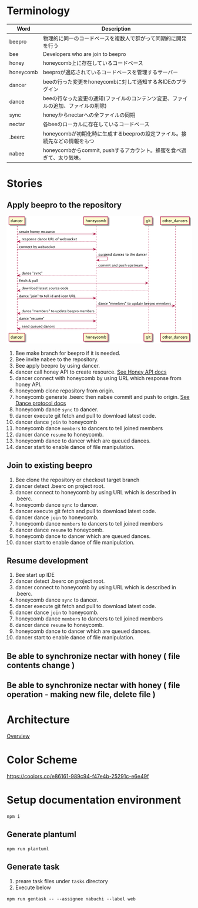# Terminology
|Word|Description|
|----|-----------|
|beepro|物理的に同一のコードベースを複数人で群がって同期的に開発を行う|
|bee| Developers who are join to beepro |
|honey|honeycomb上に存在しているコードベース|
|honeycomb|beeproが適応されているコードベースを管理するサーバー|
|dancer|beeの行った変更をhoneycombに対して通知する各IDEのプラグイン|
|dance|beeの行なった変更の通知(ファイルのコンテンツ変更、ファイルの追加、ファイルの削除)|
|sync|honeyからnectarへの全ファイルの同期|
|nectar|各beeのローカルに存在しているコードベース|
|.beerc|honeycombが初期化時に生成するbeeproの設定ファイル。接続先などの情報をもつ|
|nabee|honeycombからcommit, pushするアカウント。蜂蜜を食べ過ぎて、太り気味。|

# Stories
## Apply beepro to the repository
![processes](https://raw.githubusercontent.com/beepro/beepro-docs/master/sync.png)
1. Bee make branch for beepro if it is needed.
2. Bee invite nabee to the repository.
3. Bee apply beepro by using dancer.
4. dancer call honey API to create resource. [See Honey API docs](https://github.com/beepro/beepro-docs/blob/master/HONEY.md)
5. dancer connect with honeycomb by using URL which response from honey API.
6. honeycomb clone repository from origin.
7. honeycomb generate .beerc then nabee commit and push to origin.
[See Dance protocol docs](https://github.com/beepro/beepro-docs/blob/master/DANCE_PROTOCOL.md)
8. honeycomb dance `sync` to dancer.
9. dancer execute git fetch and pull to download latest code.
10. dancer dance `join` to honeycomb
11. honeycomb dance `members` to dancers to tell joined members
12. dancer dance `resume` to honeycomb.
13. honeycomb dance to dancer which are queued dances.
14. dancer start to enable dance of file manipulation.

## Join to existing beepro
1. Bee clone the repository or checkout target branch
2. dancer detect .beerc on project root.
3. dancer connect to honeycomb by using URL which is described in .beerc.
4. honeycomb dance `sync` to dancer.
5. dancer execute git fetch and pull to download latest code.
6. dancer dance `join` to honeycomb.
7. honeycomb dance `members` to dancers to tell joined members
8. dancer dance `resume` to honeycomb.
9. honeycomb dance to dancer which are queued dances.
10. dancer start to enable dance of file manipulation.

## Resume development
1. Bee start up IDE
2. dancer detect .beerc on project root.
3. dancer connect to honeycomb by using URL which is described in .beerc.
4. honeycomb dance `sync` to dancer.
5. dancer execute git fetch and pull to download latest code.
6. dancer dance `join` to honeycomb.
7. honeycomb dance `members` to dancers to tell joined members
8. dancer dance `resume` to honeycomb.
9. honeycomb dance to dancer which are queued dances.
10. dancer start to enable dance of file manipulation.


## Be able to synchronize nectar with honey ( file contents change )

## Be able to synchronize nectar with honey ( file operation - making new file, delete file )

# Architecture
[Overview](https://github.com/beepro/beepro-docs/blob/master/beepro-overview.pdf)

# Color Scheme
https://coolors.co/e86161-989c94-f47e4b-25291c-e6e49f

# Setup documentation environment

```
npm i
```

## Generate plantuml
```
npm run plantuml
```

## Generate task
1. preare task files under `tasks` directory
2. Execute below

```
npm run gentask -- --assignee nabuchi --label web
```
